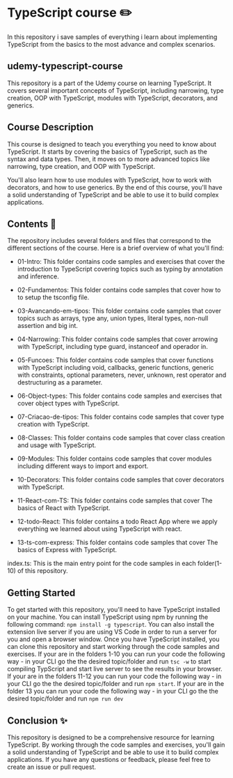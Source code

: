 # TypeScript course :pencil2:

In this repository i save samples of everything i learn about implementing TypeScript from the basics to the most advance and complex scenarios.

## udemy-typescript-course
This repository is a part of the Udemy course on learning TypeScript. It covers several important concepts of TypeScript, including narrowing, type creation, OOP with TypeScript, modules with TypeScript, decorators, and generics.

## Course Description
This course is designed to teach you everything you need to know about TypeScript. It starts by covering the basics of TypeScript, such as the syntax and data types. Then, it moves on to more advanced topics like narrowing, type creation, and OOP with TypeScript.

You'll also learn how to use modules with TypeScript, how to work with decorators, and how to use generics. By the end of this course, you'll have a solid understanding of TypeScript and be able to use it to build complex applications.

## Contents :open_file_folder:
The repository includes several folders and files that correspond to the different sections of the course. Here is a brief overview of what you'll find:

- 01-Intro: This folder contains code samples and exercises that cover the introduction to TypeScript covering topics such as typing by annotation and inference.

- 02-Fundamentos: This folder contains code samples that cover how to to setup the tsconfig file.

- 03-Avancando-em-tipos: This folder contains code samples that cover topics such as arrays, type any, union types, literal types, non-null assertion and big int.

- 04-Narrowing: This folder contains code samples that cover arrowing with TypeScript, including type guard, instanceof and operador in.

- 05-Funcoes: This folder contains code samples that cover functions with TypeScript including void, callbacks, generic functions, generic with constraints, optional parameters, never, unknown, rest operator and destructuring as a parameter.

- 06-Object-types: This folder contains code samples and exercises that cover object types with TypeScript.

- 07-Criacao-de-tipos: This folder contains code samples that cover type creation with TypeScript.

- 08-Classes: This folder contains code samples that cover class creation and usage with TypeScript.

- 09-Modules: This folder contains code samples that cover modules including different ways to import and export. 

- 10-Decorators: This folder contains code samples that cover decorators with TypeScript.

- 11-React-com-TS: This folder contains code samples that cover The basics of React with TypeScript.

- 12-todo-React: This folder contains a todo React App where we apply everything we learned about using TypeScript with react.

- 13-ts-com-express: This folder contains code samples that cover The basics of Express with TypeScript.

index.ts: This is the main entry point for the code samples in each folder(1-10) of this repository.

## Getting Started
To get started with this repository, you'll need to have TypeScript installed on your machine. You can install TypeScript using npm by running the following command:
`npm install -g typescript`. You can also install the extension live server if you are using VS Code in order to run a server for you and open a browser window.
Once you have TypeScript installed, you can clone this repository and start working through the code samples and exercises. If your are in the folders 1-10 you can run your code the following way - in your CLI go the the desired topic/folder and run `tsc -w` to start compiling TypScript and start live server to see the results in your browser.
If your are in the folders 11-12 you can run your code the following way - in your CLI go the the desired topic/folder and run `npm start`. If your are in the folder 13 you can run your code the following way - in your CLI go the the desired topic/folder and run `npm run dev`

## Conclusion :sparkles: 
This repository is designed to be a comprehensive resource for learning TypeScript. By working through the code samples and exercises, you'll gain a solid understanding of TypeScript and be able to use it to build complex applications. If you have any questions or feedback, please feel free to create an issue or pull request.
